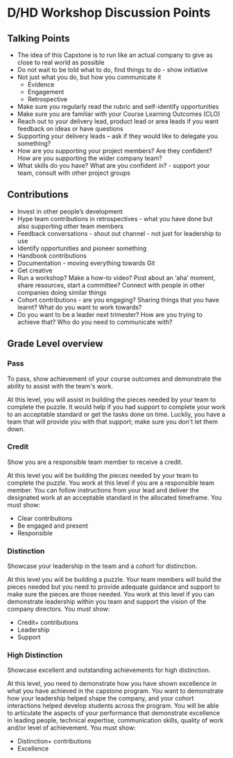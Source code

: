 # D/HD Workshop Discussion Points

## Talking Points

- The idea of this Capstone is to run like an actual company to give as close to real world as
  possible
- Do not wait to be told what to do, find things to do - show initiative
- Not just what you do, but how you communicate it
  - Evidence
  - Engagement
  - Retrospective
- Make sure you regularly read the rubric and self-identify opportunities
- Make sure you are familiar with your Course Learning Outcomes (CLO)
- Reach out to your delivery lead, product lead or area leads if you want feedback on ideas or have
  questions
- Supporting your delivery leads – ask if they would like to delegate you something?
- How are you supporting your project members? Are they confident? How are you supporting the wider
  company team?
- What skills do you have? What are you confident in? - support your team, consult with other
  project groups

## Contributions

- Invest in other people’s development
- Hype team contributions in retrospectives - what you have done but also supporting other team
  members
- Feedback conversations - shout out channel - not just for leadership to use
- Identify opportunities and pioneer something
- Handbook contributions
- Documentation - moving everything towards Git
- Get creative
- Run a workshop? Make a how-to video? Post about an ‘aha’ moment, share resources, start a
  committee? Connect with people in other companies doing similar things
- Cohort contributions - are you engaging? Sharing things that you have learnt? What do you want to
  work towards?
- Do you want to be a leader next trimester? How are you trying to achieve that? Who do you need to
  communicate with?

## Grade Level overview

### Pass

To pass, show achievement of your course outcomes and demonstrate the ability to assist with the
team's work.

At this level, you will assist in building the pieces needed by your team to complete the puzzle. It
would help if you had support to complete your work to an acceptable standard or get the tasks done
on time. Luckily, you have a team that will provide you with that support; make sure you don't let
them down.

### Credit

Show you are a responsible team member to receive a credit.

At this level you will be building the pieces needed by your team to complete the puzzle. You work
at this level if you are a responsible team member. You can follow instructions from your lead and
deliver the designated work at an acceptable standard in the allocated timeframe. You must show:

- Clear contributions
- Be engaged and present
- Responsible

### Distinction

Showcase your leadership in the team and a cohort for distinction.

At this level you will be building a puzzle. Your team members will build the pieces needed but you
need to provide adequate guidance and support to make sure the pieces are those needed. You work at
this level if you can demonstrate leadership within you team and support the vision of the company
directors. You must show:

- Credit+ contributions
- Leadership
- Support

### High Distinction

Showcase excellent and outstanding achievements for high distinction.

At this level, you need to demonstrate how you have shown excellence in what you have achieved in
the capstone program. You want to demonstrate how your leadership helped shape the company, and your
cohort interactions helped develop students across the program. You will be able to articulate the
aspects of your performance that demonstrate excellence in leading people, technical expertise,
communication skills, quality of work and/or level of achievement. You must show:

- Distinction+ contributions
- Excellence
